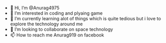 - 👋 Hi, I’m @Anurag4975
- 👀 I’m interested in coding and plyaing game  
- 🌱 I’m currently learning alot of things which is quite tedious but i love to explore the technology around me 
- 💞️ I’m looking to collaborate on space technology  
- 📫 How to reach me Anurag919 on facebook

<!---
Anurag4975/Anurag4975 is a ✨ special ✨ repository because its `README.md` (this file) appears on your GitHub profile.
You can click the Preview link to take a look at your changes.
--->
